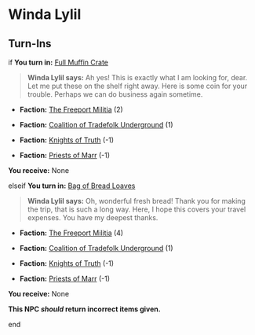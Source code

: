 # Winda Lylil

## Turn-Ins





if **You turn in:** [Full Muffin Crate](/item/1839)


>**Winda Lylil says:** Ah yes! This is exactly what I am looking for, dear. Let me put these on the shelf right away. Here is some coin for your trouble. Perhaps we can do business again sometime.


* __Faction:__ [The Freeport Militia](/faction/330) (2)


* __Faction:__ [Coalition of Tradefolk Underground](/faction/336) (1)


* __Faction:__ [Knights of Truth](/faction/281) (-1)


* __Faction:__ [Priests of Marr](/faction/362) (-1)


 **You receive:** None 

elseif **You turn in:** [Bag of Bread Loaves](/item/1838)


>**Winda Lylil says:** Oh, wonderful fresh bread! Thank you for making the trip, that is such a long way. Here, I hope this covers your travel expenses. You have my deepest thanks.


* __Faction:__ [The Freeport Militia](/faction/330) (4)


* __Faction:__ [Coalition of Tradefolk Underground](/faction/336) (1)


* __Faction:__ [Knights of Truth](/faction/281) (-1)


* __Faction:__ [Priests of Marr](/faction/362) (-1)


 **You receive:** None 



**This NPC *should* return incorrect items given.**

end